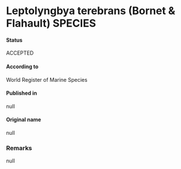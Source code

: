 # Leptolyngbya terebrans (Bornet & Flahault) SPECIES

#### Status
ACCEPTED

#### According to
World Register of Marine Species

#### Published in
null

#### Original name
null

### Remarks
null